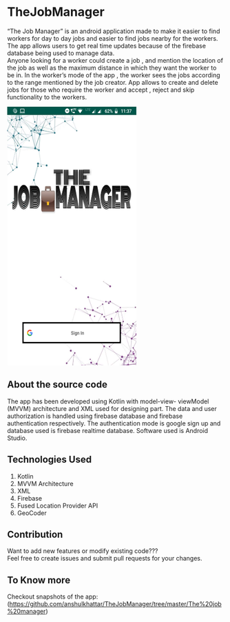 # TheJobManager

“The Job Manager” is an android application made to make it easier to find workers for day to day jobs and easier to find jobs nearby for the workers. The app allows users to get real time updates because of the firebase database being used to manage data. <br />
Anyone looking for a worker could create a job , and mention the location of the job as well as the maximum distance in which they want the worker to be in. In the worker’s mode of the app , the worker sees the jobs according to the range mentioned by the job creator. App allows to create and delete jobs for those who require the worker and accept , reject and skip functionality to the workers. <br />

<img src="https://github.com/anshulkhattar/TheJobManager/blob/master/The%20job%20manager/Screenshot_20190716-233741.png" width="300" height="600" />

## About the source code 
The app has been developed using Kotlin with model-view- viewModel (MVVM) architecture and XML used for designing part. The data and user authorization is handled using firebase database and firebase authentication respectively. The authentication mode is google sign up and database used is firebase realtime database. Software used is Android Studio. <br />

## Technologies Used
1. Kotlin
2. MVVM Architecture
3. XML
4. Firebase
5. Fused Location Provider API
6. GeoCoder

## Contribution 
Want to add new features or modify existing code??? <br />
Feel free to create issues and submit pull requests for your changes. <br />

## To Know more
Checkout snapshots of the app: (https://github.com/anshulkhattar/TheJobManager/tree/master/The%20job%20manager)

